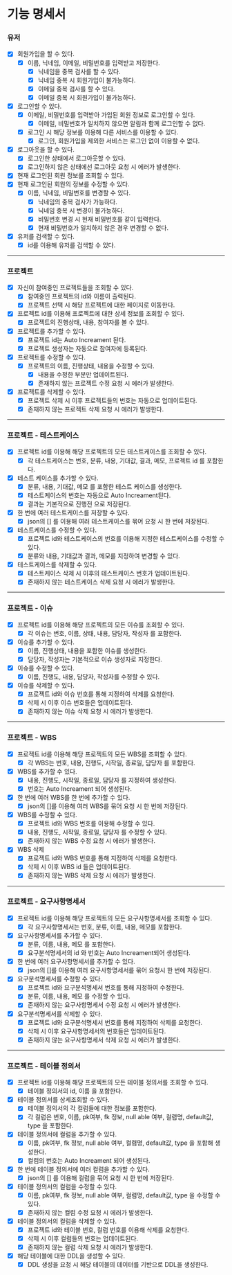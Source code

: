 ﻿# 기능 명세서

### 유저
- [x] 회원가입을 할 수 있다.
  - [x] 이름, 닉네임, 이메일, 비밀번호를 입력받고 저장한다.
    - [x] 닉네임을 중복 검사를 할 수 있다.
    - [x] 닉네임 중복 시 회원가입이 불가능하다.
    - [x] 이메일 중복 검사를 할 수 있다.
    - [x] 이메일 중복 시 회원가입이 불가능하다.
- [x] 로그인할 수 있다.
  - [x] 이메일, 비밀번호를 입력받아 가입된 회원 정보로 로그인할 수 있다.
    - [x] 이메일, 비밀번호가 일치하지 않으면 알림과 함께 로그인할 수 없다.
  - [x] 로그인 시 해당 정보를 이용해 다른 서비스를 이용할 수 있다.
    - [x] 로그인, 회원가입을 제외한 서비스는 로그인 없이 이용할 수 없다.
- [x] 로그아웃을 할 수 있다.
  - [x] 로그인한 상태에서 로그아웃할 수 있다.
  - [x] 로그인하지 않은 상태에선 로그아웃 요청 시 에러가 발생한다.
- [x] 현재 로그인된 회원 정보를 조회할 수 있다.
- [x] 현재 로그인된 회원의 정보를 수정할 수 있다.
  - [x] 이름, 닉네임, 비밀번호를 변경할 수 있다.
    - [x] 닉네임의 중복 검사가 가능하다.
    - [x] 닉네임 중복 시 변경이 불가능하다.
    - [x] 비밀번호 변경 시 현재 비밀번호를 같이 입력한다.
    - [x] 현재 비밀번호가 일치하지 않은 경우 변경할 수 없다.
- [x] 유저를 검색할 수 있다.
  - [x] id를 이용해 유저를 검색할 수 있다.

---

### 프로젝트
- [x] 자신이 참여중인 프로젝트들을 조회할 수 있다.
  - [x] 참여중인 프로젝트의 id와 이름이 출력된다.
  - [x] 프로젝트 선택 시 해당 프로젝트에 대한 페이지로 이동한다.
- [x] 프로젝트 id를 이용해 프로젝트에 대한 상세 정보를 조회할 수 있다.
  - [x] 프로젝트의 진행상태, 내용, 참여자를 볼 수 있다.
- [x] 프로젝트를 추가할 수 있다.
  - [x] 프로젝트 id는 Auto Increament 된다.
  - [x] 프로젝트 생성자는 자동으로 참여자에 등록된다.
- [x] 프로젝트를 수정할 수 있다.
  - [x] 프로젝트의 이름, 진행상태, 내용을 수정할 수 있다.
    - [x] 내용을 수정한 부분만 업데이트된다.
    - [x] 존재하지 않는 프로젝트 수정 요청 시 에러가 발생한다.
- [x] 프로젝트를 삭제할 수 있다.
  - [x] 프로젝트 삭제 시 이후 프로젝트들의 번호는 자동으로 업데이트된다.
  - [x] 존재하지 않는 프로젝트 삭제 요청 시 에러가 발생한다.

---

### 프로젝트 - 테스트케이스
- [x] 프로젝트 id를 이용해 해당 프로젝트의 모든 테스트케이스를 조회할 수 있다.
  - [x] 각 테스트케이스는 번호, 분류, 내용, 기대값, 결과, 메모, 프로젝트 id 를 포함한다.
- [x] 테스트 케이스를 추가할 수 있다.
  - [x] 분류, 내용, 기대값, 메모 를 포함한 테스트 케이스를 생성한다.
  - [x] 테스트케이스의 번호는 자동으로 Auto Increament된다.
  - [x] 결과는 기본적으로 진행전 으로 저장된다.
- [x] 한 번에 여러 테스트케이스를 저장할 수 있다.
  - [x] json의 [] 를 이용해 여러 테스트케이스를 묶어 요청 시 한 번에 저장된다.
- [x] 테스트케이스를 수정할 수 있다.
  - [x] 프로젝트 id와 테스트케이스의 번호를 이용해 지정한 테스트케이스를 수정할 수 있다.
  - [x] 분류와 내용, 기대값과 결과, 메모를 지정하여 변경할 수 있다.
- [x] 테스트케이스를 삭제할 수 있다.
  - [x] 테스트케이스 삭제 시 이후의 테스트케이스 번호가 업데이트된다.
  - [x] 존재하지 않는 테스트케이스 삭제 요청 시 에러가 발생한다.

---

### 프로젝트 - 이슈
- [x] 프로젝트 id를 이용해 해당 프로젝트의 모든 이슈를 조회할 수 있다.
  - [x] 각 이슈는 번호, 이름, 상태, 내용, 담당자, 작성자 를 포함한다.
- [x] 이슈를 추가할 수 있다.
  - [x] 이름, 진행상태, 내용을 포함한 이슈를 생성한다.
  - [x] 담당자, 작성자는 기본적으로 이슈 생성자로 지정한다.
- [x] 이슈를 수정할 수 있다.
  - [x] 이름, 진행도, 내용, 담당자, 작성자를 수정할 수 있다.
- [x] 이슈를 삭제할 수 있다.
  - [x] 프로젝트 id와 이슈 번호를 통해 지정하여 삭제를 요청한다.
  - [x] 삭제 시 이후 이슈 번호들은 업데이트된다.
  - [x] 존재하지 않는 이슈 삭제 요청 시 에러가 발생한다.

---

### 프로젝트 - WBS
- [x] 프로젝트 id를 이용해 해당 프로젝트의 모든 WBS를 조회할 수 있다.
  - [x] 각 WBS는 번호, 내용, 진행도, 시작일, 종료일, 담당자 를 포함한다.
- [x] WBS를 추가할 수 있다.
  - [x] 내용, 진행도, 시작일, 종료일, 담당자 를 지정하여 생성한다.
  - [x] 번호는 Auto Increament 되어 생성된다.
- [x] 한 번에 여러 WBS를 한 번에 추가할 수 있다.
  - [x] json의 []를 이용해 여러 WBS를 묶어 요청 시 한 번에 저장된다.
- [x] WBS를 수정할 수 있다.
  - [x] 프로젝트 id와 WBS 번호를 이용해 수정할 수 있다.
  - [x] 내용, 진행도, 시작일, 종료일, 담당자 를 수정할 수 있다.
  - [x] 존재하지 않는 WBS 수정 요청 시 에러가 발생한다.
- [x] WBS 삭제
  - [x] 프로젝트 id와 WBS 번호를 통해 지정하여 삭제를 요청한다.
  - [x] 삭제 시 이후 WBS id 들은 업데이트된다.
  - [x] 존재하지 않는 WBS 삭제 요청 시 에러가 발생한다.

---

### 프로젝트 - 요구사항명세서
- [x] 프로젝트 id를 이용해 해당 프로젝트의 모든 요구사항명세서를 조회할 수 있다.
  - [x] 각 요구사항명세서는 번호, 분류, 이름, 내용, 메모를 포함한다.
- [x] 요구사항명세서를 추가할 수 있다.
  - [x] 분류, 이름, 내용, 메모 를 포함한다.
  - [x] 요구분석명세서의 id 와 번호는 Auto Increament되어 생성된다.
- [x] 한 번에 여러 요구사항명세서를 추가할 수 있다.
  - [x] json의 []를 이용해 여러 요구사항명세서를 묶어 요청시 한 번에 저장된다.
- [x] 요구분석명세서를 수정할 수 있다.
  - [x] 프로젝트 id와 요구분석명세서 번호를 통해 지정하여 수정한다.
  - [x] 분류, 이름, 내용, 메모 를 수정할 수 있다.
  - [x] 존재하지 않는 요구사항명세서 수정 요청 시 에러가 발생한다.
- [x] 요구분석명세서를 삭제할 수 있다.
  - [x] 프로젝트 id와 요구분석명세서 번호를 통해 지정하여 삭제를 요청한다.
  - [x] 삭제 시 이후 요구사항명세서의 번호들은 업데이트된다.
  - [x] 존재하지 않는 요구사항명세서 삭제 요청 시 에러가 발생한다.

---

### 프로젝트 - 테이블 정의서
- [x] 프로젝트 id를 이용해 해당 프로젝트의 모든 테이블 정의서를 조회할 수 있다.
  - [x] 테이블 정의서의 id, 이름 을 포함한다.
- [x] 테이블 정의서를 상세조회할 수 있다.
  - [x] 테이블 정의서의 각 컬럼들에 대한 정보를 포함한다.
  - [x] 각 컬럼은 번호, 이름, pk여부, fk 정보, null able 여부, 컬렴명, default값, type 을 포함한다.
- [x] 테이블 정의서에 컬럼을 추가할 수 있다.
  - [x] 이름, pk여부, fk 정보, null able 여부, 컬렴명, default값, type 을 포함해 생성한다.
  - [x] 컬럼의 번호는 Auto Increament 되어 생성된다.
- [x] 한 번에 테이블 정의서에 여러 컬럼을 추가할 수 있다.
  - [x] json의 [] 를 이용해 컬럼을 묶어 요청 시 한 번에 저장된다.
- [x] 테이블 정의서의 컬럼을 수정할 수 있다.
  - [x] 이름, pk여부, fk 정보, null able 여부, 컬렴명, default값, type 을 수정할 수 있다.
  - [x] 존재하지 않는 컬럼 수정 요청 시 에러가 발생한다.
- [x] 테이블 정의서의 컬럼을 삭제할 수 있다.
  - [x] 프로젝트 id와 테이블 번호, 컬럼 번호를 이용해 삭제를 요청한다.
  - [x] 삭제 시 이후 컬럼들의 번호는 업데이트된다.
  - [x] 존재하지 않는 컬럼 삭제 요청 시 에러가 발생한다.
- [x] 해당 테이블에 대한 DDL을 생성할 수 있다.
  - [x] DDL 생성을 요청 시 해당 테이블의 데이터를 기반으로 DDL을 생성한다.
